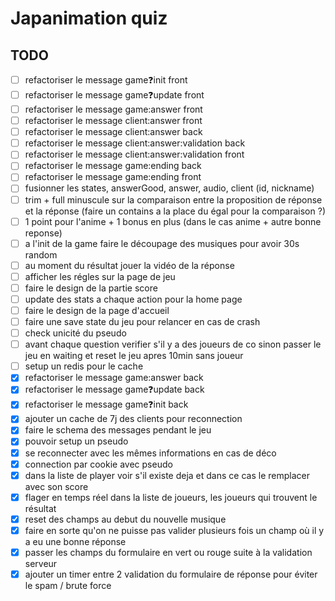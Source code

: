 # Japanimation quiz

## TODO

- [ ] refactoriser le message game:question:init front
- [ ] refactoriser le message game:question:update front
- [ ] refactoriser le message game:answer front
- [ ] refactoriser le message client:answer front
- [ ] refactoriser le message client:answer back
- [ ] refactoriser le message client:answer:validation back
- [ ] refactoriser le message client:answer:validation front
- [ ] refactoriser le message game:ending back
- [ ] refactoriser le message game:ending front
- [ ] fusionner les states, answerGood, answer, audio, client (id, nickname)
- [ ] trim + full minuscule sur la comparaison entre la proposition de réponse et la réponse (faire un contains a la place du égal pour la comparaison ?)
- [ ] 1 point pour l'anime + 1 bonus en plus (dans le cas anime + autre bonne reponse)
- [ ] a l'init de la game faire le découpage des musiques pour avoir 30s random
- [ ] au moment du résultat jouer la vidéo de la réponse
- [ ] afficher les régles sur la page de jeu
- [ ] faire le design de la partie score
- [ ] update des stats a chaque action pour la home page
- [ ] faire le design de la page d'accueil
- [ ] faire une save state du jeu pour relancer en cas de crash
- [ ] check unicité du pseudo
- [ ] avant chaque question verifier s'il y a des joueurs de co sinon passer le jeu en waiting et reset le jeu apres 10min sans joueur
- [ ] setup un redis pour le cache
- [x] refactoriser le message game:answer back
- [x] refactoriser le message game:question:update back
- [x] refactoriser le message game:question:init back
- [x] ajouter un cache de 7j des clients pour reconnection
- [x] faire le schema des messages pendant le jeu
- [x] pouvoir setup un pseudo
- [x] se reconnecter avec les mêmes informations en cas de déco
- [x] connection par cookie avec pseudo
- [x] dans la liste de player voir s'il existe deja et dans ce cas le remplacer avec son score
- [x] flager en temps réel dans la liste de joueurs, les joueurs qui trouvent le résultat
- [x] reset des champs au debut du nouvelle musique
- [x] faire en sorte qu'on ne puisse pas valider plusieurs fois un champ où il y a eu une bonne réponse
- [x] passer les champs du formulaire en vert ou rouge suite à la validation serveur
- [x] ajouter un timer entre 2 validation du formulaire de réponse pour éviter le spam / brute force
